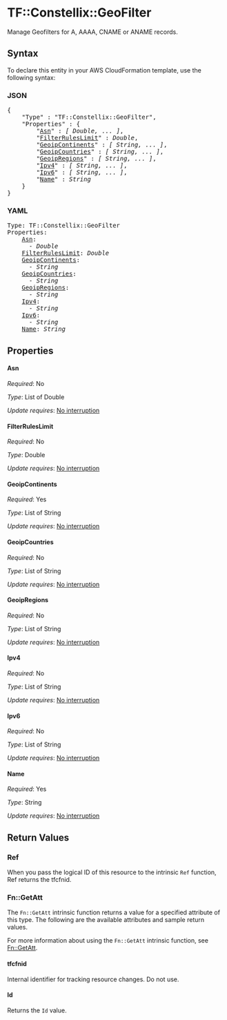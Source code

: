 # TF::Constellix::GeoFilter

Manage Geofilters for A, AAAA, CNAME or ANAME records.

## Syntax

To declare this entity in your AWS CloudFormation template, use the following syntax:

### JSON

<pre>
{
    "Type" : "TF::Constellix::GeoFilter",
    "Properties" : {
        "<a href="#asn" title="Asn">Asn</a>" : <i>[ Double, ... ]</i>,
        "<a href="#filterruleslimit" title="FilterRulesLimit">FilterRulesLimit</a>" : <i>Double</i>,
        "<a href="#geoipcontinents" title="GeoipContinents">GeoipContinents</a>" : <i>[ String, ... ]</i>,
        "<a href="#geoipcountries" title="GeoipCountries">GeoipCountries</a>" : <i>[ String, ... ]</i>,
        "<a href="#geoipregions" title="GeoipRegions">GeoipRegions</a>" : <i>[ String, ... ]</i>,
        "<a href="#ipv4" title="Ipv4">Ipv4</a>" : <i>[ String, ... ]</i>,
        "<a href="#ipv6" title="Ipv6">Ipv6</a>" : <i>[ String, ... ]</i>,
        "<a href="#name" title="Name">Name</a>" : <i>String</i>
    }
}
</pre>

### YAML

<pre>
Type: TF::Constellix::GeoFilter
Properties:
    <a href="#asn" title="Asn">Asn</a>: <i>
      - Double</i>
    <a href="#filterruleslimit" title="FilterRulesLimit">FilterRulesLimit</a>: <i>Double</i>
    <a href="#geoipcontinents" title="GeoipContinents">GeoipContinents</a>: <i>
      - String</i>
    <a href="#geoipcountries" title="GeoipCountries">GeoipCountries</a>: <i>
      - String</i>
    <a href="#geoipregions" title="GeoipRegions">GeoipRegions</a>: <i>
      - String</i>
    <a href="#ipv4" title="Ipv4">Ipv4</a>: <i>
      - String</i>
    <a href="#ipv6" title="Ipv6">Ipv6</a>: <i>
      - String</i>
    <a href="#name" title="Name">Name</a>: <i>String</i>
</pre>

## Properties

#### Asn

_Required_: No

_Type_: List of Double

_Update requires_: [No interruption](https://docs.aws.amazon.com/AWSCloudFormation/latest/UserGuide/using-cfn-updating-stacks-update-behaviors.html#update-no-interrupt)

#### FilterRulesLimit

_Required_: No

_Type_: Double

_Update requires_: [No interruption](https://docs.aws.amazon.com/AWSCloudFormation/latest/UserGuide/using-cfn-updating-stacks-update-behaviors.html#update-no-interrupt)

#### GeoipContinents

_Required_: Yes

_Type_: List of String

_Update requires_: [No interruption](https://docs.aws.amazon.com/AWSCloudFormation/latest/UserGuide/using-cfn-updating-stacks-update-behaviors.html#update-no-interrupt)

#### GeoipCountries

_Required_: No

_Type_: List of String

_Update requires_: [No interruption](https://docs.aws.amazon.com/AWSCloudFormation/latest/UserGuide/using-cfn-updating-stacks-update-behaviors.html#update-no-interrupt)

#### GeoipRegions

_Required_: No

_Type_: List of String

_Update requires_: [No interruption](https://docs.aws.amazon.com/AWSCloudFormation/latest/UserGuide/using-cfn-updating-stacks-update-behaviors.html#update-no-interrupt)

#### Ipv4

_Required_: No

_Type_: List of String

_Update requires_: [No interruption](https://docs.aws.amazon.com/AWSCloudFormation/latest/UserGuide/using-cfn-updating-stacks-update-behaviors.html#update-no-interrupt)

#### Ipv6

_Required_: No

_Type_: List of String

_Update requires_: [No interruption](https://docs.aws.amazon.com/AWSCloudFormation/latest/UserGuide/using-cfn-updating-stacks-update-behaviors.html#update-no-interrupt)

#### Name

_Required_: Yes

_Type_: String

_Update requires_: [No interruption](https://docs.aws.amazon.com/AWSCloudFormation/latest/UserGuide/using-cfn-updating-stacks-update-behaviors.html#update-no-interrupt)

## Return Values

### Ref

When you pass the logical ID of this resource to the intrinsic `Ref` function, Ref returns the tfcfnid.

### Fn::GetAtt

The `Fn::GetAtt` intrinsic function returns a value for a specified attribute of this type. The following are the available attributes and sample return values.

For more information about using the `Fn::GetAtt` intrinsic function, see [Fn::GetAtt](https://docs.aws.amazon.com/AWSCloudFormation/latest/UserGuide/intrinsic-function-reference-getatt.html).

#### tfcfnid

Internal identifier for tracking resource changes. Do not use.

#### Id

Returns the <code>Id</code> value.

